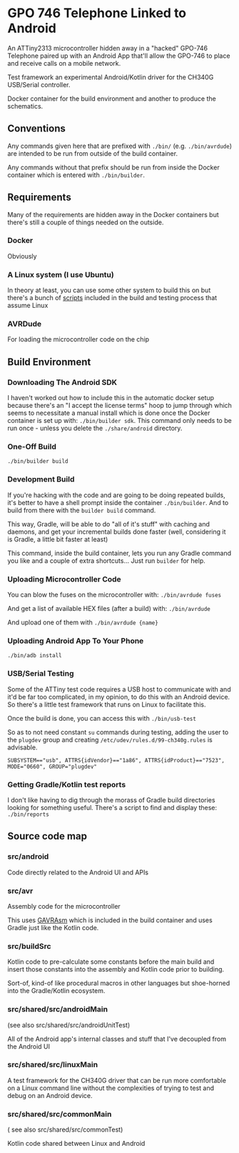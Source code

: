 # GPO 746 Telephone Linked to Android

An ATTiny2313 microcontroller hidden away in a "hacked" GPO-746 Telephone
paired up with an Android App that'll allow the GPO-746 to place and receive
calls on a mobile network.

Test framework an experimental Android/Kotlin driver for the CH340G USB/Serial
controller.

Docker container for the build environment
and another to produce the schematics.

## Conventions

Any commands given here that are prefixed with `./bin/` (e.g. `./bin/avrdude`)
are intended to be run from outside of the build container.

Any commands without that prefix should be run from inside the Docker container
which is entered with `./bin/builder`.

## Requirements

Many of the requirements are hidden away in the Docker containers but there's
still a couple of things needed on the outside.

### Docker

Obviously

### A Linux system (I use Ubuntu)

In theory at least, you can use some other
system to build this on but there's a bunch of
[scripts](https://github.com/andy-preston/gpo-746-android/tree/convert_it_all_to_kotlin/bin)
included in the build and testing process that assume Linux

### AVRDude

For loading the microcontroller code on the chip

## Build Environment

### Downloading The Android SDK

I haven't worked out how to include this in the automatic docker setup because
there's an "I accept the license terms" hoop to jump through which seems to
necessitate a manual install which is done once the Docker container is set up
with: `./bin/builder sdk`. This command only needs to be run once - unless
you delete the `./share/android` directory.

### One-Off Build

`./bin/builder build`

### Development Build

If you're hacking with the code and are going to be doing repeated builds,
it's better to have a shell prompt inside the container `./bin/builder`.
And to build from there with the `builder build` command.

This way, Gradle, will be able to do "all of it's stuff" with caching and
daemons, and get your incremental builds done faster (well, considering it
is Gradle, a little bit faster at least)

This command, inside the build container, lets you run any Gradle command
you like and a couple of extra shortcuts... Just run `builder` for help.

### Uploading Microcontroller Code

You can blow the fuses on the microcontroller with: `./bin/avrdude fuses`

And get a list of available HEX files (after a build) with: `./bin/avrdude`

And upload one of them with `./bin/avrdude {name}`

### Uploading Android App To Your Phone

`./bin/adb install`

### USB/Serial Testing

Some of the ATTiny test code requires a USB host to communicate with and it'd
be far too complicated, in my opinion, to do this with an Android device. So
there's a little test framework that runs on Linux to facilitate this.

Once the build is done, you can access this with `./bin/usb-test`

So as to not need constant `su` commands during testing, adding the user to the
`plugdev` group and creating `/etc/udev/rules.d/99-ch340g.rules` is advisable.

```text
SUBSYSTEM=="usb", ATTRS{idVendor}=="1a86", ATTRS{idProduct}=="7523", MODE="0660", GROUP="plugdev"
```

### Getting Gradle/Kotlin test reports

I don't like having to dig through the morass of Gradle build directories
looking for something useful. There's a script to find and display these:
`./bin/reports`

## Source code map

### src/android

Code directly related to the Android UI and APIs

### src/avr

Assembly code for the microcontroller

This uses
[GAVRAsm](http://www.avr-asm-tutorial.net/gavrasm/index_en.html)
which is included in the build container and uses Gradle just like
the Kotlin code.

### src/buildSrc

Kotlin code to pre-calculate some constants before the main build and insert
those constants into the assembly and Kotlin code prior to building.

Sort-of, kind-of like procedural macros in other languages but shoe-horned into
the Gradle/Kotlin ecosystem.

### src/shared/src/androidMain

(see also src/shared/src/androidUnitTest)

All of the Android app's internal classes and stuff that I've decoupled from
the Android UI

### src/shared/src/linuxMain

A test framework for the CH340G driver that can be run more comfortable on a
Linux command line without the complexities of trying to test and debug on an
Android device.

### src/shared/src/commonMain

( see also src/shared/src/commonTest)

Kotlin code shared between Linux and Android
